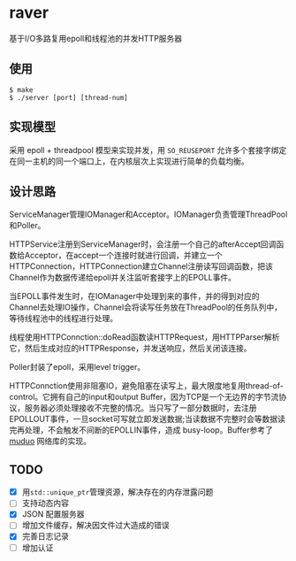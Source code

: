 # raver

基于I/O多路复用epoll和线程池的并发HTTP服务器

## 使用

```
$ make
$ ./server [port] [thread-num]
```

## 实现模型

采用 epoll + threadpool 模型来实现并发，用 `SO_REUSEPORT` 允许多个套接字绑定在同一主机的同一个端口上，在内核层次上实现进行简单的负载均衡。

## 设计思路

ServiceManager管理IOManager和Acceptor。IOManager负责管理ThreadPool和Poller。

HTTPService注册到ServiceManager时，会注册一个自己的afterAccept回调函数给Acceptor，在accept一个连接时就进行回调，并建立一个HTTPConnection，HTTPConnection建立Channel注册读写回调函数，把该Channel作为数据传递给epoll并关注监听套接字上的EPOLL事件。

当EPOLL事件发生时，在IOManager中处理到来的事件，并的得到对应的Channel去处理IO操作，Channel会将读写任务放在ThreadPool的任务队列中，等待线程池中的线程进行处理。

线程使用HTTPConnction::doRead函数读HTTPRequest，用HTTPParser解析它，然后生成对应的HTTPResponse，并发送响应，然后关闭该连接。

Poller封装了epoll，采用level trigger。

HTTPConnction使用非阻塞IO，避免阻塞在读写上，最大限度地复用thread-of-control。它拥有自己的input和output Buffer，因为TCP是一个无边界的字节流协议，服务器必须处理接收不完整的情况。当只写了一部分数据时，去注册EPOLLOUT事件，一旦socket可写就立即发送数据;当读数据不完整时会等数据读完再处理，不会触发不间断的EPOLLIN事件，造成 busy-loop。Buffer参考了[muduo](https://github.com/chenshuo/muduo) 网络库的实现。

## TODO

- [x] 用`std::unique_ptr`管理资源，解决存在的内存泄露问题
- [ ] 支持动态内容
- [x] JSON 配置服务器
- [ ] 增加文件缓存，解决因文件过大造成的错误
- [x] 完善日志记录
- [ ] 增加认证

